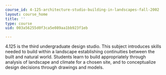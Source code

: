 ```yaml
---
course_id: 4-125-architecture-studio-building-in-landscapes-fall-2002
layout: course_home
title: ''
type: course
uid: 003a56255d0f3ca5e089aa1bb923f1eb

---
```

4.125 is the third undergraduate design studio. This subject introduces skills needed to build within a landscape establishing continuities between the built and natural world. Students learn to build appropriately through analysis of landscape and climate for a chosen site, and to conceptualize design decisions through drawings and models.
